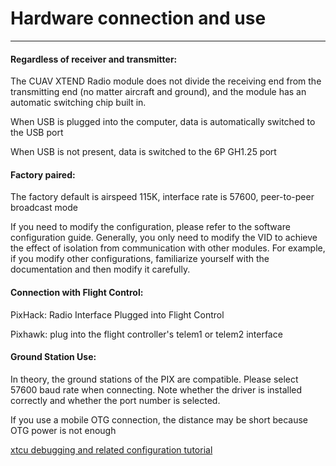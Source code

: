 # Hardware connection and use

---

#### Regardless of receiver and transmitter:

The CUAV XTEND Radio module does not divide the receiving end from the transmitting end (no matter aircraft and ground), and the module has an automatic switching chip built in.

When USB is plugged into the computer, data is automatically switched to the USB port

When USB is not present, data is switched to the 6P GH1.25 port

#### Factory paired:

The factory default is airspeed 115K, interface rate is 57600, peer-to-peer broadcast mode

If you need to modify the configuration, please refer to the software configuration guide. Generally, you only need to modify the VID to achieve the effect of isolation from communication with other modules. For example, if you modify other configurations, familiarize yourself with the documentation and then modify it carefully.

#### Connection with Flight Control:

PixHack: Radio Interface Plugged into Flight Control

Pixhawk: plug into the flight controller's telem1 or telem2 interface

#### Ground Station Use:

In theory, the ground stations of the PIX are compatible. Please select 57600 baud rate when connecting. Note whether the driver is installed correctly and whether the port number is selected.

If you use a mobile OTG connection, the distance may be short because OTG power is not enough

[xtcu debugging and related configuration tutorial](http://doc.cuav.net/tutorial/copter/optional-hardware/radio/usb-xbee.html)

